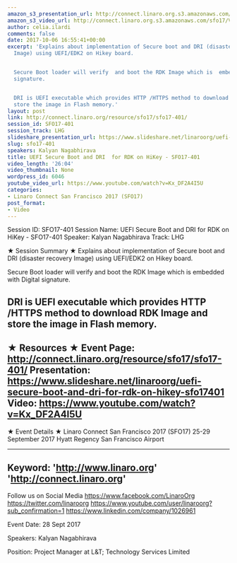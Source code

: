 ```yaml
---
amazon_s3_presentation_url: http://connect.linaro.org.s3.amazonaws.com/sfo17/Presentations/SFO17-401%20UEFI%20Secure%20Boot%20and%20DRI.pdf
amazon_s3_video_url: http://connect.linaro.org.s3.amazonaws.com/sfo17/Videos/SFO17-401%20-%20UEFI%20Secure%20Boot%20and%20DRI%20for%20RDK%20on%20HiKey.mp4
author: celia.ilardi
comments: false
date: 2017-10-06 16:55:41+00:00
excerpt: 'Explains about implementation of Secure boot and DRI (disaster recovery
  Image) using UEFI/EDK2 on Hikey board.


  Secure Boot loader will verify  and boot the RDK Image which is  embedded with Digital
  signature.


  DRI is UEFI executable which provides HTTP /HTTPS method to download RDK Image  and
  store the image in Flash memory.'
layout: post
link: http://connect.linaro.org/resource/sfo17/sfo17-401/
session_id: SFO17-401
session_track: LHG
slideshare_presentation_url: https://www.slideshare.net/linaroorg/uefi-secure-boot-and-dri-for-rdk-on-hikey-sfo17401
slug: sfo17-401
speakers: Kalyan Nagabhirava
title: UEFI Secure Boot and DRI  for RDK on HiKey - SFO17-401
video_length: '26:04'
video_thumbnail: None
wordpress_id: 6046
youtube_video_url: https://www.youtube.com/watch?v=Kx_DF2A4I5U
categories:
- Linaro Connect San Francisco 2017 (SFO17)
post_format:
- Video
---
```


Session ID: SFO17-401
Session Name: UEFI Secure Boot and DRI  for RDK on HiKey - SFO17-401
Speaker: Kalyan Nagabhirava
Track: LHG


★ Session Summary ★
Explains about implementation of Secure boot and DRI (disaster recovery Image) using UEFI/EDK2 on Hikey board.

Secure Boot loader will verify  and boot the RDK Image which is  embedded with Digital signature.

DRI is UEFI executable which provides HTTP /HTTPS method to download RDK Image  and store the image in Flash memory.
---------------------------------------------------
★ Resources ★
Event Page: http://connect.linaro.org/resource/sfo17/sfo17-401/
Presentation: https://www.slideshare.net/linaroorg/uefi-secure-boot-and-dri-for-rdk-on-hikey-sfo17401
Video: https://www.youtube.com/watch?v=Kx_DF2A4I5U
 ---------------------------------------------------

★ Event Details ★
Linaro Connect San Francisco 2017 (SFO17)
25-29 September 2017
Hyatt Regency San Francisco Airport

---------------------------------------------------
Keyword: 
'http://www.linaro.org'
'http://connect.linaro.org'
---------------------------------------------------
Follow us on Social Media
https://www.facebook.com/LinaroOrg
https://twitter.com/linaroorg
https://www.youtube.com/user/linaroorg?sub_confirmation=1
https://www.linkedin.com/company/1026961

Event Date: 28 Sept 2017

Speakers: Kalyan Nagabhirava

Position: Project Manager at L&T; Technology Services Limited

